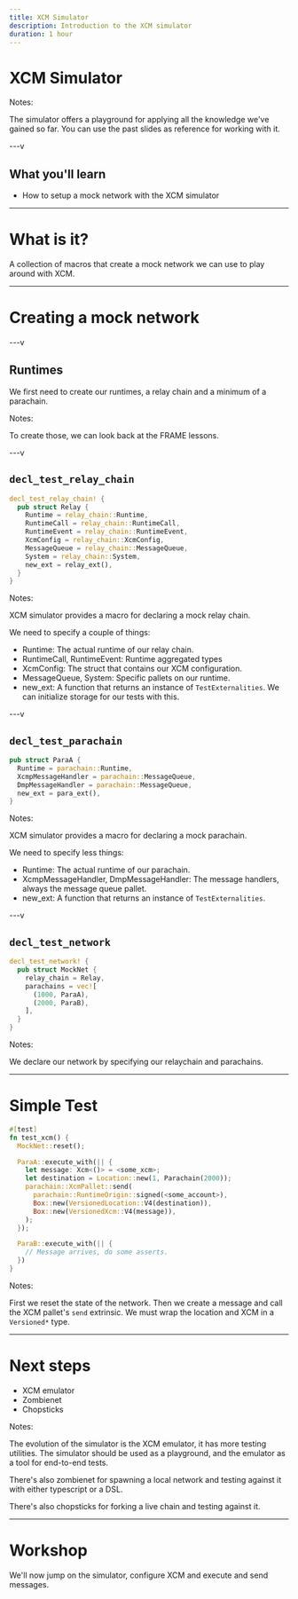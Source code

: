 ```yaml
---
title: XCM Simulator
description: Introduction to the XCM simulator
duration: 1 hour
---
```


# XCM Simulator

Notes:

The simulator offers a playground for applying all the knowledge we've gained so far.
You can use the past slides as reference for working with it.

---v

## What you'll learn

- How to setup a mock network with the XCM simulator

---

# What is it?

A collection of macros that create a mock network we can use to play around with XCM.

---

# Creating a mock network

---v

## Runtimes

We first need to create our runtimes, a relay chain and a minimum of a parachain.

Notes:

To create those, we can look back at the FRAME lessons.

---v

## `decl_test_relay_chain`

```rust
decl_test_relay_chain! {
  pub struct Relay {
    Runtime = relay_chain::Runtime,
    RuntimeCall = relay_chain::RuntimeCall,
    RuntimeEvent = relay_chain::RuntimeEvent,
    XcmConfig = relay_chain::XcmConfig,
    MessageQueue = relay_chain::MessageQueue,
    System = relay_chain::System,
    new_ext = relay_ext(),
  }
}
```

Notes:

XCM simulator provides a macro for declaring a mock relay chain.

We need to specify a couple of things:
- Runtime: The actual runtime of our relay chain.
- RuntimeCall, RuntimeEvent: Runtime aggregated types
- XcmConfig: The struct that contains our XCM configuration.
- MessageQueue, System: Specific pallets on our runtime.
- new_ext: A function that returns an instance of `TestExternalities`.
We can initialize storage for our tests with this.

---v

## `decl_test_parachain`

```rust
pub struct ParaA {
  Runtime = parachain::Runtime,
  XcmpMessageHandler = parachain::MessageQueue,
  DmpMessageHandler = parachain::MessageQueue,
  new_ext = para_ext(),
}
```

Notes:

XCM simulator provides a macro for declaring a mock parachain.

We need to specify less things:
- Runtime: The actual runtime of our parachain.
- XcmpMessageHandler, DmpMessageHandler: The message handlers, always the message queue pallet.
- new_ext: A function that returns an instance of `TestExternalities`.

---v

## `decl_test_network`

```rust
decl_test_network! {
  pub struct MockNet {
    relay_chain = Relay,
    parachains = vec![
      (1000, ParaA),
      (2000, ParaB),
    ],
  }
}
```

Notes:

We declare our network by specifying our relaychain and parachains.

---

# Simple Test

```rust
#[test]
fn test_xcm() {
  MockNet::reset();

  ParaA::execute_with(|| {
    let message: Xcm<()> = <some_xcm>;
    let destination = Location::new(1, Parachain(2000));
    parachain::XcmPallet::send(
      parachain::RuntimeOrigin::signed(<some_account>),
      Box::new(VersionedLocation::V4(destination)),
      Box::new(VersionedXcm::V4(message)),
    );
  });

  ParaB::execute_with(|| {
    // Message arrives, do some asserts.
  })
}
```

Notes:

First we reset the state of the network.
Then we create a message and call the XCM pallet's `send` extrinsic.
We must wrap the location and XCM in a `Versioned*` type.

---

# Next steps

- XCM emulator
- Zombienet
- Chopsticks

Notes:

The evolution of the simulator is the XCM emulator, it has more testing utilities.
The simulator should be used as a playground, and the emulator as a tool for end-to-end tests.

There's also zombienet for spawning a local network and testing against it with either typescript or a DSL.

There's also chopsticks for forking a live chain and testing against it.

---

# Workshop

We'll now jump on the simulator, configure XCM and execute and send messages.
